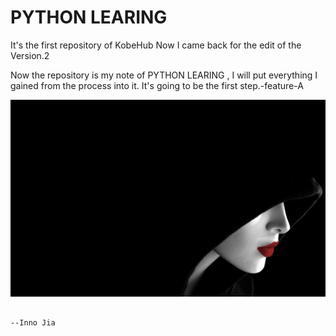 # PYTHON LEARING
It's the first repository of KobeHub
Now I came back for the edit of the Version.2 

Now the repository is my note of PYTHON LEARING , I will put everything I gained from the process into it.
It's going to be the first step.-feature-A

![image](https://github.com/kobeHub/Hello-world/blob/master/290884.jpg)
                                                                                
                                                                                        
                                                                                                          --Inno Jia
